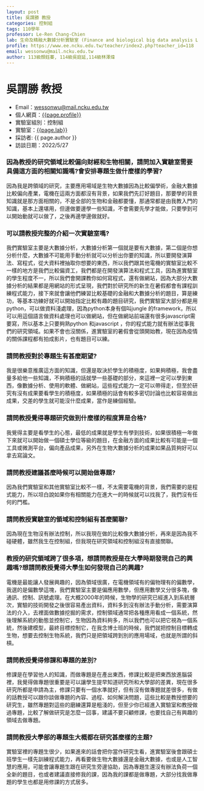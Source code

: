 ```yaml
---
layout: post
title: 吳謂勝 教授
categories: 控制組
tags: 110學年
professor: Le-Ren Chang-Chien
lab: 生命及精融大數據分析實驗室 (Finance and biological big data analysis Lab)
profile: https://www.ee.ncku.edu.tw/teacher/index2.php?teacher_id=118
email: wessonwu@mail.ncku.edu.tw
author: 113級顏鈺蓁, 114級吳庭延,114級林澤煒 
---
```


# 吳謂勝 教授

- Email：wessonwu@mail.ncku.edu.tw
- 個人網頁：[{{page.profile}}](https://www.ee.ncku.edu.tw/teacher/index2.php?teacher_id=118)
- 實驗室組別：控制組
- 實驗室：[{{page.lab}}](http://cosbi2.ee.ncku.edu.tw/wessonwu/)
- 採訪者: {{ page.author }}
- 訪談日期：2022/5/27

### 因為教授的研究領域比較偏向財經和生物相關，請問加入實驗室需要具備這方面的相關知識嗎?會安排專題生做什麼樣的學習?
因為我是跨領域的研究，主要應用場域是生物大數據因為比較偏學術，金融大數據比較偏向產業，電機在這兩方面都沒有背景，如果我們先訂好題目，那要學的背景知識就是那方面相關的，不是全部的生物和金融都要懂，那通常都是由我教入門的知識，基本上還堪用，但邊做要邊學一些知識，不會需要先學才能做，只要學到可以開始動就可以做了，之後再邊學邊做就好。

### 可以請教授完整的介紹一次實驗室嗎?
我們實驗室主要是大數據分析，大數據分析第一個就是要有大數據，第二個是你想分析什麼，大數據不可能用手動分析就可以分析出你要的知識，所以要開發演算法、寫程式，從大資料裡抽取你想要的東西，所以我們跟其他電機的實驗室比較不一樣的地方是我們比較偏資工，我們都是在開發演算法和程式工具，因為進實驗室的學生程度不一，所以我們會開課教你如何寫程式，還有做網站，因為大部分大數據分析的結果都是用網站的形式呈現，我們對於研究所的新生在暑假都會有課程訓練程式能力，接下來就會讓他們練習比較基礎的金融和大數據分析的題目，算是練功，等基本功練好就可以開始指定比較有趣的題目研究，我們實驗室大部分都是用python，可以做資料淺處理，因為python本身有個叫jungle 的framework，所以可以用這個語言做資料處理也可以做網站，但在做網站前端還有很多javascript需要寫，所以基本上只要夠熟python 和javascript ，你的程式能力就有辦法從事我們的研究領域。如果不會也沒關係，進實驗室的暑假會從頭開始教，現在因為疫情的關係課程都有拍成影片，也有題目可以練。

### 請問教授對於專題生有甚麼期望?
我是很樂意推廣這方面的知識，但還是取決於學生的積極度，如果夠積極，我會盡量多給他一些知識，不夠積極的話就學一些基礎的部分，來這裡一定可以學到東西，像數據分析、使用的軟體、做網站，這些程式能力一定可以帶得走，但至於研究有沒有成果要看學生的積極度，如果積極的話會有較多密切討論也比較容易做出成果，交差的學生就可能沒什麼成果，當作是練個經驗。

### 請問教授覺得專題研究做到什麼樣的程度算是合格?
我覺得主要是看學生的心態，最低的成果就是學生有學到技術，如果很積極一年做下來就可以開始做一個碩士學位等級的題目，在金融方面的成果比較有可能是一個工具或微測平台，偏向產品成果，另外在生物大數據分析的成果如果品質夠好可以拿去寫論文。

### 請問教授建議甚麼時候可以開始做專題?
因為我們實驗室和其他實驗室比較不一樣，不太需要電機的背景，我們需要的是程式能力，所以坦白說如果你有相關能力在進大一的時候就可以找我了，我們沒有任何的門檻。

### 請問教授實驗室的領域和控制組有甚麼關聯?
因為現在生物沒有辦法控制，所以我現在做的比較像大數據分析，再來是因為我不碰硬體，雖然我生在控制組，但我現在研究領域和控制組沒有直接關聯。

### 教授的研究領域跨了很多項，想請問教授是在大學時期發現自己的興趣嗎?想請問教授覺得大學生如何發現自己的興趣?
電機是最能讓人發展興趣的，因為領域很廣，在電機領域有的偏物理有的偏數學，我選的是偏數學這塊，我們實驗室主要是偏應用數學，但應用數學又分很多塊，像通訊、控制、訊號處理。在大概2000年的時候，生物學的研究已經進入到系統層次，實驗的技術開發之後很容易產出資料，資料多到沒有辦法手動分析，需要演算法的介入，去裡面做數據挖掘的需求，控制領域通常把各種應用看成一個系統，然後理解系統的動態並控制它，生物因為資料夠多，所以我們也可以把它視為一個系統，然後建模型，最終目標控制它，在我念博士班的時候，我們就把控制目標轉成生物，想要去控制生物系統，我們只是把領域跨到別的應用場域，也就是所謂的斜槓。

### 請問教授覺得修課和專題的差別?
修課是在學習他人的知識，而做專題是在產出東西，修課比較是把東西放進腦袋裡，我覺得做專題很重要是可以讓學生提早知道研究所和大學部的差異，現在很多研究所都是申請為主，修課只要有一個水準就好，但有沒有做專題就差很多，有做的話教授可以跟你談做專題的內容、過程、如何解決問題，這些比較是教授想要的研究生，雖然專題對這些的磨練還算是粗淺的，但至少你已經進入實驗室和教授做過專題，比較了解做研究是怎麼一回事，建議不要只顧修課，也要找自己有興趣的領域去做專題。

### 請問教授大學部的專題生大概都在研究甚麼樣的主題? 
實驗室裡的專題生很少，如果進來的話會把你當作研究生看，進實驗室後會跟碩士班學生一樣先訓練程式能力，再看要做生物大數據還是金融大數據，也或是人工智慧的應用，可能會讓專題生跟在研究生旁邊協助，因為專題生還沒有辦法負荷一個全新的題目，也或者建議直接修我的課，因為我的課都是做專題，大部分找我做專題的學生也都是用修課的方式居多。
 
